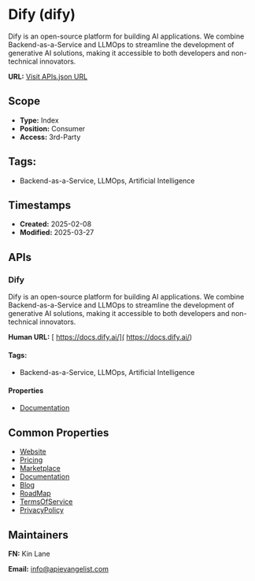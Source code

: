 # Dify (dify)
Dify is an open-source platform for building AI applications. We combine Backend-as-a-Service and LLMOps to streamline the development of generative AI solutions, making it accessible to both developers and non-technical innovators. 

**URL:** [Visit APIs.json URL](https://raw.githubusercontent.com/api-evangelist/dify/refs/heads/main/apis.yml)

## Scope

- **Type:** Index 
- **Position:** Consumer 
- **Access:** 3rd-Party 

## Tags:

 - Backend-as-a-Service, LLMOps, Artificial Intelligence

## Timestamps

- **Created:** 2025-02-08 
- **Modified:** 2025-03-27 

## APIs

### Dify
Dify is an open-source platform for building AI applications. We combine Backend-as-a-Service and LLMOps to streamline the development of generative AI solutions, making it accessible to both developers and non-technical innovators. 

**Human URL:** [ https://docs.dify.ai/]( https://docs.dify.ai/)


#### Tags:

 - Backend-as-a-Service, LLMOps, Artificial Intelligence

#### Properties

- [Documentation]( https://docs.dify.ai/)

## Common Properties

- [Website](https://dify.ai/)
- [Pricing](https://dify.ai/pricing)
- [Marketplace](https://marketplace.dify.ai/)
- [Documentation](https://docs.dify.ai/)
- [Blog](https://dify.ai/blog)
- [RoadMap](https://roadmap.dify.ai/roadmap)
- [TermsOfService](https://dify.ai/terms)
- [PrivacyPolicy](https://dify.ai/privacy)

## Maintainers

**FN:** Kin Lane

**Email:** info@apievangelist.com

